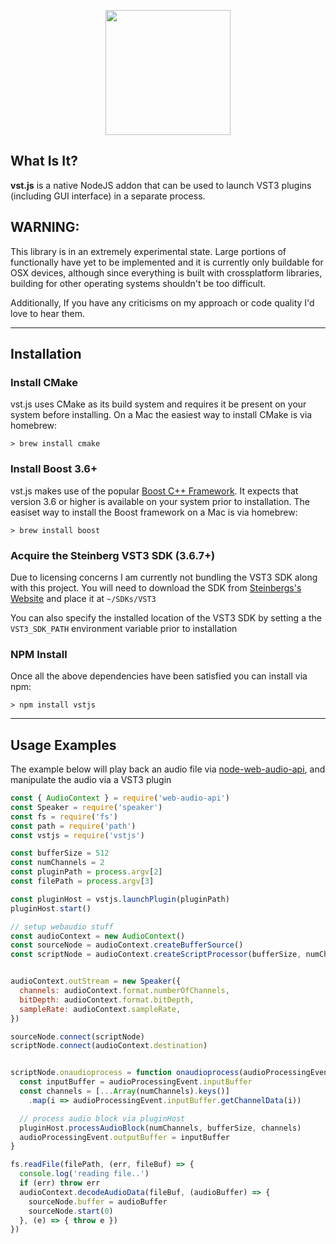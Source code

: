 <p align="center">
  <img width="200" src="https://raw.githubusercontent.com/ramirezd42/vst-js/master/logo.png">
</p>

## What Is It?
**vst.js** is a native NodeJS addon that can be used to launch VST3 plugins (including GUI interface) in a separate process.
 

## WARNING:
This library is in an extremely experimental state. Large portions of functionally have yet to be implemented and it is currently only buildable for OSX devices, although since everything is built with crossplatform libraries, building for other operating systems shouldn't be too difficult.

Additionally, If you have any criticisms on my approach or code quality I'd love to hear them.

---

## Installation

### Install CMake
vst.js uses CMake as its build system and requires it be present on your system before installing. On a Mac the easiest way to install CMake is via homebrew:
```
> brew install cmake
```

### Install Boost 3.6+
vst.js makes use of the popular [Boost C++ Framework](http://boost.org). It expects that version 3.6 or higher is available on your system prior to installation. The easiset way to install the Boost framework on a Mac is via homebrew:
```
> brew install boost
```

### Acquire the Steinberg VST3 SDK (3.6.7+)
Due to licensing concerns I am currently not bundling the VST3 SDK along with this project. You will need to download the SDK from [Steinbergs's Website](http://www.steinberg.net/en/company/developers.html) and place it at `~/SDKs/VST3` 

You can also specify the installed location of the VST3 SDK by setting a the `VST3_SDK_PATH` environment variable prior to installation

### NPM Install
Once all the above dependencies have been satisfied you can install via npm:

```
> npm install vstjs
```
---
## Usage Examples
The example below will play back an audio file via [node-web-audio-api](https://github.com/sebpiq/node-web-audio-api), and manipulate the audio via a VST3 plugin

```javascript
const { AudioContext } = require('web-audio-api')
const Speaker = require('speaker')
const fs = require('fs')
const path = require('path')
const vstjs = require('vstjs')

const bufferSize = 512
const numChannels = 2
const pluginPath = process.argv[2]
const filePath = process.argv[3]

const pluginHost = vstjs.launchPlugin(pluginPath)
pluginHost.start()

// setup webaudio stuff
const audioContext = new AudioContext()
const sourceNode = audioContext.createBufferSource()
const scriptNode = audioContext.createScriptProcessor(bufferSize, numChannels, numChannels)


audioContext.outStream = new Speaker({
  channels: audioContext.format.numberOfChannels,
  bitDepth: audioContext.format.bitDepth,
  sampleRate: audioContext.sampleRate,
})

sourceNode.connect(scriptNode)
scriptNode.connect(audioContext.destination)


scriptNode.onaudioprocess = function onaudioprocess(audioProcessingEvent) {
  const inputBuffer = audioProcessingEvent.inputBuffer
  const channels = [...Array(numChannels).keys()]
    .map(i => audioProcessingEvent.inputBuffer.getChannelData(i))

  // process audio block via pluginHost
  pluginHost.processAudioBlock(numChannels, bufferSize, channels)
  audioProcessingEvent.outputBuffer = inputBuffer
}

fs.readFile(filePath, (err, fileBuf) => {
  console.log('reading file..')
  if (err) throw err
  audioContext.decodeAudioData(fileBuf, (audioBuffer) => {
    sourceNode.buffer = audioBuffer
    sourceNode.start(0)
  }, (e) => { throw e })
})
```
